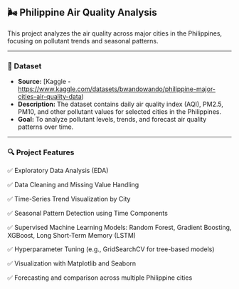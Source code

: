 ## 🌬️ Philippine Air Quality Analysis

This project analyzes the air quality across major cities in the Philippines, focusing on pollutant trends and seasonal patterns.

______________________________________________________________________________________________________________________________________________________________________

### 📁 Dataset

- **Source:** [Kaggle - https://www.kaggle.com/datasets/bwandowando/philippine-major-cities-air-quality-data)
- **Description:** The dataset contains daily air quality index (AQI), PM2.5, PM10, and other pollutant values for selected cities in the Philippines.
- **Goal:** To analyze pollutant levels, trends, and forecast air quality patterns over time.

______________________________________________________________________________________________________________________________________________________________________


### 🔍 Project Features

✅ Exploratory Data Analysis (EDA)

✅ Data Cleaning and Missing Value Handling

✅ Time-Series Trend Visualization by City

✅ Seasonal Pattern Detection using Time Components

✅ Supervised Machine Learning Models: Random Forest, Gradient Boosting, XGBoost, Long Short-Term Memory (LSTM)

✅ Hyperparameter Tuning (e.g., GridSearchCV for tree-based models)

✅ Visualization with Matplotlib and Seaborn

✅ Forecasting and comparison across multiple Philippine cities
